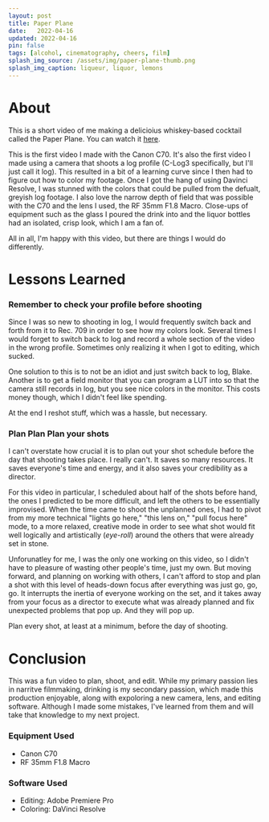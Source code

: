 ```yaml
---
layout: post
title: Paper Plane
date:   2022-04-16
updated: 2022-04-16
pin: false
tags: [alcohol, cinematography, cheers, film]
splash_img_source: /assets/img/paper-plane-thumb.png
splash_img_caption: liqueur, liquor, lemons
---
```

# About

This is a short video of me making a delicioius whiskey-based cocktail called the Paper Plane. You can watch it [here](https://www.youtube.com/watch?v=XdzB105gT9Q).

This is the first video I made with the Canon C70. It's also the first video I made using a camera that shoots a log profile (C-Log3 specifically, but I'll just call it log). This resulted in a bit of a learning curve since I then had to figure out how to color my footage. Once I got the hang of using Davinci Resolve, I was stunned with the colors that could be pulled from the defualt, greyish log footage. I also love the narrow depth of field that was possible with the C70 and the lens I used, the RF 35mm F1.8 Macro. Close-ups of equipment such as the glass I poured the drink into and the liquor bottles had an isolated, crisp look, which I am a fan of.

 All in all, I'm happy with this video, but there are things I would do differently.

# Lessons Learned

###  Remember to check your profile before shooting


Since I was so new to shooting in log, I would frequently switch back and forth from it to Rec. 709 in order to see how my colors look. Several times I would forget to switch back to log and record a whole section of the video in the wrong profile. Sometimes only realizing it when I got to editing, which sucked. 

One solution to this is to not be an idiot and just switch back to log, Blake. Another is to get a field monitor that you can program a LUT into so that the camera still records in log, but you see nice colors in the monitor. This costs money though, which I didn't feel like spending.

At the end I reshot stuff, which was a hassle, but necessary.


### Plan Plan Plan your shots

I can't overstate how crucial it is to plan out your shot schedule before the day that shooting takes place. I really can't. It saves so many resources. It saves everyone's time and energy, and it also saves your credibility as a director. 

For this video in particular, I scheduled about half of the shots before hand, the ones I predicted to be more difficult, and left the others to be essentially improvised. When the time came to shoot the unplanned ones, I had to pivot from my more technical "lights go here," "this lens on," "pull focus here"  mode, to a more relaxed, creative mode in order to see what shot would fit well logically and artistically (*eye-roll*) around the others that were already set in stone. 

Unforunatley for me, I was the only one working on this video, so I didn't have to pleasure of wasting other people's time, just my own. But moving forward, and planning on working with others, I can't afford to stop and plan a shot with this level of heads-down focus after everything was just go, go, go. It interrupts the inertia of everyone working on the set, and it takes away from your focus as a director to execute what was already planned and fix unexpected problems that pop up. And they will pop up.

Plan every shot, at least at a minimum, before the day of shooting.

# Conclusion

This was a fun video to plan, shoot, and edit. While my primary passion lies in narritve filmmaking, drinking is my secondary passion, which made this production enjoyable, along with expoloring a new camera, lens, and editing software. Although I made some mistakes, I've learned from them and will take that knowledge to my next project.

### Equipment Used
- Canon C70
- RF 35mm F1.8 Macro

### Software Used
- Editing: Adobe Premiere Pro
- Coloring: DaVinci Resolve
